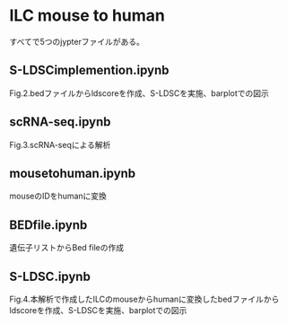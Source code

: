 # ILC mouse to human
すべてで5つのjypterファイルがある。

## S-LDSCimplemention.ipynb
Fig.2.bedファイルからldscoreを作成、S-LDSCを実施、barplotでの図示
## scRNA-seq.ipynb
Fig.3.scRNA-seqによる解析
## mousetohuman.ipynb
mouseのIDをhumanに変換
## BEDfile.ipynb
遺伝子リストからBed fileの作成
## S-LDSC.ipynb
Fig.4.本解析で作成したILCのmouseからhumanに変換したbedファイルからldscoreを作成、S-LDSCを実施、barplotでの図示
